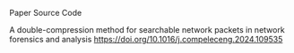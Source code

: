 Paper Source Code

A double-compression method for searchable network packets in network forensics and analysis
https://doi.org/10.1016/j.compeleceng.2024.109535
